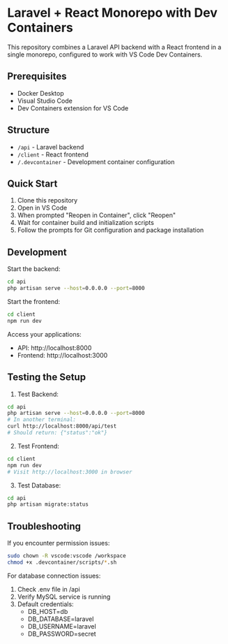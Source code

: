 # Laravel + React Monorepo with Dev Containers

This repository combines a Laravel API backend with a React frontend in a single monorepo, configured to work with VS Code Dev Containers.

## Prerequisites

- Docker Desktop
- Visual Studio Code
- Dev Containers extension for VS Code

## Structure

- `/api` - Laravel backend
- `/client` - React frontend
- `/.devcontainer` - Development container configuration

## Quick Start

1. Clone this repository
2. Open in VS Code
3. When prompted "Reopen in Container", click "Reopen"
4. Wait for container build and initialization scripts
5. Follow the prompts for Git configuration and package installation

## Development

Start the backend:
```bash
cd api
php artisan serve --host=0.0.0.0 --port=8000
```

Start the frontend:
```bash
cd client
npm run dev
```

Access your applications:
- API: http://localhost:8000
- Frontend: http://localhost:3000

## Testing the Setup

1. Test Backend:
```bash
cd api
php artisan serve --host=0.0.0.0 --port=8000
# In another terminal:
curl http://localhost:8000/api/test
# Should return: {"status":"ok"}
```

2. Test Frontend:
```bash
cd client
npm run dev
# Visit http://localhost:3000 in browser
```

3. Test Database:
```bash
cd api
php artisan migrate:status
```

## Troubleshooting

If you encounter permission issues:
```bash
sudo chown -R vscode:vscode /workspace
chmod +x .devcontainer/scripts/*.sh
```

For database connection issues:
1. Check .env file in /api
2. Verify MySQL service is running
3. Default credentials:
   - DB_HOST=db
   - DB_DATABASE=laravel
   - DB_USERNAME=laravel
   - DB_PASSWORD=secret
